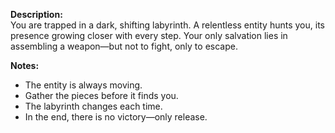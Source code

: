 **Description:**  
You are trapped in a dark, shifting labyrinth. A relentless entity hunts you, its presence growing closer with every step. Your only salvation lies in assembling a weapon—but not to fight, only to escape.

**Notes:**
- The entity is always moving.
- Gather the pieces before it finds you.
- The labyrinth changes each time.
- In the end, there is no victory—only release.
